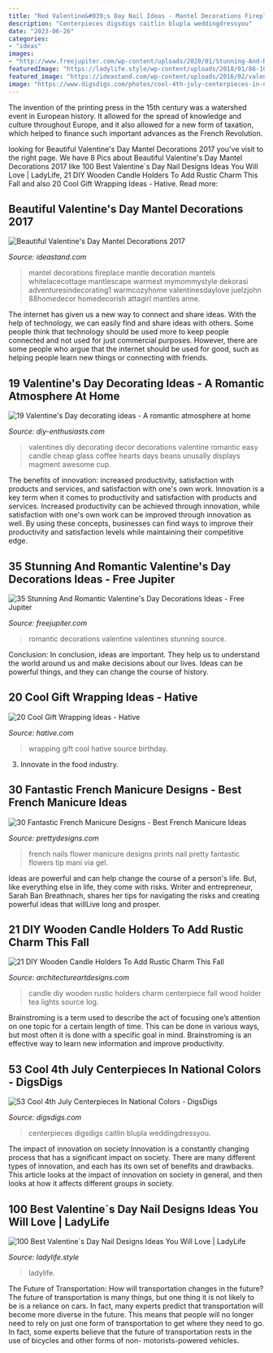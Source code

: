 ```yaml
---
title: "Red Valentine&#039;s Day Nail Ideas - Mantel Decorations Fireplace Mantle Decoration Mantels Whitelacecottage Mantlescape Warmest Mymommystyle Dekorasi Adventuresindecorating1 Warmcozyhome Valentinesdaylove Juelzjohn 88homedecor Homedecorish Attagirl Mantles Anne"
description: "Centerpieces digsdigs caitlin blupla weddingdressyou"
date: "2023-06-26"
categories:
- "ideas"
images:
- "http://www.freejupiter.com/wp-content/uploads/2020/01/Stunning-And-Romantic-Valentines-Day-Decorations-Ideas-7.jpg"
featuredImage: "https://ladylife.style/wp-content/uploads/2018/01/86-1068x1068.jpg"
featured_image: "https://ideastand.com/wp-content/uploads/2016/02/valentines-mantel-decorations/9-valentines-day-mantel-ideas.jpg"
image: "https://www.digsdigs.com/photos/cool-4th-july-centerpieces-in-national-colors-36-554x984.jpg"
---
```



The invention of the printing press in the 15th century was a watershed event in European history. It allowed for the spread of knowledge and culture throughout Europe, and it also allowed for a new form of taxation, which helped to finance such important advances as the French Revolution.

	

		
looking for Beautiful Valentine&#039;s Day Mantel Decorations 2017 you've visit to the right page. We have 8 Pics about Beautiful Valentine&#039;s Day Mantel Decorations 2017 like 100 Best Valentine`s Day Nail Designs Ideas You Will Love | LadyLife, 21 DIY Wooden Candle Holders To Add Rustic Charm This Fall and also 20 Cool Gift Wrapping Ideas - Hative. Read more:
		
    
## Beautiful Valentine&#039;s Day Mantel Decorations 2017

<img loading=lazy src="https://ideastand.com/wp-content/uploads/2016/02/valentines-mantel-decorations/9-valentines-day-mantel-ideas.jpg" onerror="this.onerror=null;this.src='https://tse4.mm.bing.net/th?id=OIP.AuUL0C5OoLS8iXX2OL32bQHaLJ&amp;pid=15.1';" alt="Beautiful Valentine&#039;s Day Mantel Decorations 2017">

_Source: ideastand.com_

>mantel decorations fireplace mantle decoration mantels whitelacecottage mantlescape warmest mymommystyle dekorasi adventuresindecorating1 warmcozyhome valentinesdaylove juelzjohn 88homedecor homedecorish attagirl mantles anne. 

	

The internet has given us a new way to connect and share ideas. With the help of technology, we can easily find and share ideas with others. Some people think that technology should be used more to keep people connected and not used for just commercial purposes. However, there are some people who argue that the internet should be used for good, such as helping people learn new things or connecting with friends.

    
## 19 Valentine&#039;s Day Decorating Ideas - A Romantic Atmosphere At Home

<img loading=lazy src="https://www.diy-enthusiasts.com/wp-content/uploads/2014/01/valentines-day-decorating-ideas-home-candle-holders-coffee-beans.jpg" onerror="this.onerror=null;this.src='https://tse2.mm.bing.net/th?id=OIP.jB7U-sKtwISNq6aVc86jbAHaKA&amp;pid=15.1';" alt="19 Valentine&#039;s Day decorating ideas - A romantic atmosphere at home">

_Source: diy-enthusiasts.com_

>valentines diy decorating decor decorations valentine romantic easy candle cheap glass coffee hearts days beans unusally displays magment awesome cup. 

	

The benefits of innovation: increased productivity, satisfaction with products and services, and satisfaction with one's own work.
Innovation is a key term when it comes to productivity and satisfaction with products and services. Increased productivity can be achieved through innovation, while satisfaction with one's own work can be improved through innovation as well. By using these concepts, businesses can find ways to improve their productivity and satisfaction levels while maintaining their competitive edge.

    
## 35 Stunning And Romantic Valentine&#039;s Day Decorations Ideas - Free Jupiter

<img loading=lazy src="http://www.freejupiter.com/wp-content/uploads/2020/01/Stunning-And-Romantic-Valentines-Day-Decorations-Ideas-7.jpg" onerror="this.onerror=null;this.src='https://tse2.mm.bing.net/th?id=OIP.HnEew8djfgqawQRqUvekewHaJ4&amp;pid=15.1';" alt="35 Stunning And Romantic Valentine&#039;s Day Decorations Ideas - Free Jupiter">

_Source: freejupiter.com_

>romantic decorations valentine valentines stunning source. 

	

Conclusion:
In conclusion, ideas are important. They help us to understand the world around us and make decisions about our lives. Ideas can be powerful things, and they can change the course of history.

    
## 20 Cool Gift Wrapping Ideas - Hative

<img loading=lazy src="https://hative.com/wp-content/uploads/2014/10/gift-wrapping-ideas/4-cool-gift-wrapping-ideas.jpg" onerror="this.onerror=null;this.src='https://tse4.mm.bing.net/th?id=OIP.DM290G5GGwFg2ZJmXLjxnAHaLH&amp;pid=15.1';" alt="20 Cool Gift Wrapping Ideas - Hative">

_Source: hative.com_

>wrapping gift cool hative source birthday. 

	

3. Innovate in the food industry. 

    
## 30 Fantastic French Manicure Designs - Best French Manicure Ideas

<img loading=lazy src="http://www.prettydesigns.com/wp-content/uploads/2014/07/French-Nails-With-Flower-Prints.jpg" onerror="this.onerror=null;this.src='https://tse1.mm.bing.net/th?id=OIP.qaYc6qcAkkBbY077GEo4AwHaJ6&amp;pid=15.1';" alt="30 Fantastic French Manicure Designs - Best French Manicure Ideas">

_Source: prettydesigns.com_

>french nails flower manicure designs prints nail pretty fantastic flowers tip mani via gel. 

	

Ideas are powerful and can help change the course of a person's life. But, like everything else in life, they come with risks. Writer and entrepreneur, Sarah Ban Breathnach, shares her tips for navigating the risks and creating powerful ideas that willLive long and prosper.

    
## 21 DIY Wooden Candle Holders To Add Rustic Charm This Fall

<img loading=lazy src="http://www.architectureartdesigns.com/wp-content/uploads/2015/09/758.jpg" onerror="this.onerror=null;this.src='https://tse3.mm.bing.net/th?id=OIP.CqJXtIAnqDWTN_oYR1UgZwHaLG&amp;pid=15.1';" alt="21 DIY Wooden Candle Holders To Add Rustic Charm This Fall">

_Source: architectureartdesigns.com_

>candle diy wooden rustic holders charm centerpiece fall wood holder tea lights source log. 

	

Brainstroming is a term used to describe the act of focusing one’s attention on one topic for a certain length of time. This can be done in various ways, but most often it is done with a specific goal in mind. Brainstroming is an effective way to learn new information and improve productivity.

    
## 53 Cool 4th July Centerpieces In National Colors - DigsDigs

<img loading=lazy src="https://www.digsdigs.com/photos/cool-4th-july-centerpieces-in-national-colors-36-554x984.jpg" onerror="this.onerror=null;this.src='https://tse1.mm.bing.net/th?id=OIP.uMwtgzTU1lyGt3YYVpaoZAHaNJ&amp;pid=15.1';" alt="53 Cool 4th July Centerpieces In National Colors - DigsDigs">

_Source: digsdigs.com_

>centerpieces digsdigs caitlin blupla weddingdressyou. 

	

The impact of innovation on society
Innovation is a constantly changing process that has a significant impact on society. There are many different types of innovation, and each has its own set of benefits and drawbacks. This article looks at the impact of innovation on society in general, and then looks at how it affects different groups in society.

    
## 100 Best Valentine`s Day Nail Designs Ideas You Will Love | LadyLife

<img loading=lazy src="https://ladylife.style/wp-content/uploads/2018/01/86-1068x1068.jpg" onerror="this.onerror=null;this.src='https://tse2.mm.bing.net/th?id=OIP.tHyIfYr0pX4ppeEbS9v3TgHaHa&amp;pid=15.1';" alt="100 Best Valentine`s Day Nail Designs Ideas You Will Love | LadyLife">

_Source: ladylife.style_

>ladylife. 

	

The Future of Transportation: How will transportation changes in the future?
The future of transportation is many things, but one thing it is not likely to be is a reliance on cars. In fact, many experts predict that transportation will become more diverse in the future. This means that people will no longer need to rely on just one form of transportation to get where they need to go. In fact, some experts believe that the future of transportation rests in the use of bicycles and other forms of non- motorists-powered vehicles.

